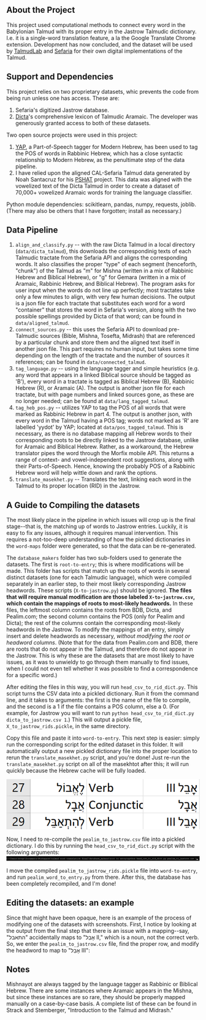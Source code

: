 ## About the Project
This project used computational methods to connect every word in the Babylonian Talmud with its proper entry in the Jastrow Talmudic dictionary. I.e. it is a single-word translation feature, a la the Google Translate Chrome extension. Development has now concluded, and the dataset will be used by [TalmudLab](https://dilac.iac.gatech.edu/node/66) and [Sefaria](https://www.sefaria.org/texts) for their own digital implementations of the Talmud.


## Support and Dependencies
This project relies on two proprietary datasets, whic prevents the code from being run unless one has access. These are:
1. Sefaria's digitized Jastrow database.
2. [Dicta](https://dicta.org.il/)'s comprehensive lexicon of Talmudic Aramaic.
The developer was generously granted access to both of these datasets.

Two open source projects were used in this project:
1. [YAP](https://github.com/onlplab/yap), a Part-of-Speech tagger for Modern Hebrew, has been used to tag the POS of words in Rabbinic Hebrew, which has a close syntactic relationship to Modern Hebrew, as the penultimate step of the data pipeline.
2. I have relied upon the aligned CAL-Sefaria Talmud data generated by Noah Santacruz for his [PSHAT](https://github.com/nsantacruz/PSHAT) project. This data was aligned with the vowelized text of the Dicta Talmud in order to create a dataset of 70,000+ vowelized Aramaic words for training the language classifier.

Python module dependencies: scikitlearn, pandas, numpy, requests, joblib. (There may also be others that I have forgotten; install as necessary.)


## Data Pipeline
1. `align_and_classify.py` -- with the raw Dicta Talmud in a local directory (`data/dicta_talmud`), this downloads the correspondinig texts of each Talmudic tractate from the Sefaria API and aligns the corresponding words. It also classifies the proper "type" of each segment (henceforth, "chunk") of the Talmud as "m" for Mishna (written in a mix of Rabbinic Hebrew and Biblical Hebrew), or "g" for Gemara (written in a mix of Aramaic, Rabbinic Hebrew, and Biblical Hebrew). The program asks for user input when the words do not line up perfectly; most tractates take only a few minutes to align, with very few human decisions. The output is a json file for each tractate that substitutes each word for a word "container" that stores the word in Sefaria's version, along with the two possible spellings provided by Dicta of that word; can be found in `data/aligned_talmud`.
2. `connect_sources.py` -- this uses the Sefaria API to download pre-Talmudic sources (Bible, Mishna, Tosefta, Midrash) that are referenced by a particular chunk and store them and the aligned text itself in another json file. This part requires no human input, but takes some time depending on the length of the tractate and the number of sources it references; can be found in `data/connected_talmud`.
3. `tag_language.py` -- using the language tagger and simple heuristics (e.g. any word that appears in a linked Biblical source should be tagged as 'B'), every word in a tractate is tagged as Biblical Hebrew (B), Rabbinic Hebrew (R), or Aramaic (A). The output is another json file for each tractate, but with page numbers and linked sources gone, as these are no longer needed; can be found at `data/lang_tagged_talmud`.
4. `tag_heb_pos.py` -- utilizes YAP to tag the POS of all words that were marked as Rabbinic Hebrew in part 4. The output is another json, with every word in the Talmud having a POS tag; words not marked as 'R' are labelled 'yydot' by YAP; located at `data/pos_tagged_talmud`. This is necessary, as there is no database mapping all Hebrew words to their corresponding roots to be directly linked to the Jastrow database, unlike for Aramaic and Biblical Hebrew. Rather, as a workaround, the Hebrew translator pipes the word through the Morfix mobile API. This returns a range of context- and vowel-independent root suggestions, along with their Parts-of-Speech. Hence, knowing the probably POS of a Rabbinic Hebrew word will help wittle down and rank the options.
5. `translate_masekhet.py` -- Translates the text, linking each word in the Talmud to its proper location (RID) in the Jastrow.


## A Guide to Compiling the datasets
The most likely place in the pipeline in which issues will crop up is the final stage--that is, the matching up of words to Jastrow entries. Luckily, it is easy to fix any issues, although it requires manual intervention. This requires a not-too-deep understanding of how the pickled dictionaries in the `word-maps` folder were generated, so that the data can be re-generated. 

The `database_makers` folder has two sub-folders used to generate the datasets. The first is `root-to-entry`; this is where modifications will be made. This folder has scripts that match up the roots of words in several distinct datasets (one for each Talmudic language), which were compiled separately in an earlier step, to their most likely corresponding Jastrow headwords. These scripts (`X-to-jastrow.py`) should be ignored. **The files that will require manual modification are those labeled `X-to-jastrow.csv`, which contain the mappings of roots to most-likely headwords.** In these files, the leftmost column contains the roots from BDB, Dicta, and Pealim.com; the second column contains the POS (only for Pealim and Dicta); the rest of the columns contain the corresponding most-likely headwords in the Jastrow. To modify the mappings of an entry, simply insert and delete headwords as necessary, *without modifying the root or headword columns*. (Note that for the data from Pealim.com and BDB, there are roots that do not appear in the Talmud, and therefore do not appear in the Jastrow. This is why these are the datasets that are most likely to have issues, as it was to unwieldy to go through them manually to find issues, when I could not even tell whether it was possible to find a correspondence for a specific word.)

After editing the files in this way, you will run `head_csv_to_rid_dict.py`. This script turns the CSV data into a pickled dictionary. Run it from the command line, and it takes to arguments: the first is the name of the file to compile, and the second is a 1 if the file contains a POS column, else a 0. (For example, for Jastrow you will want to run `python head_csv_to_rid_dict.py dicta_to_jastrow.csv 1`.) This will output a pickle file, `X_to_jastrow_rids.pickle`, in the same directory.

Copy this file and paste it into `word-to-entry`. This next step is easier: simply run the corresponding script for the edited dataset in this folder. It will automatically output a new pickled dictionary file into the proper location to rerun the `translate_masekhet.py` script, and you're done! Just re-run the `translate_masekhet.py` script on all of the masekhtot after this; it will run quickly because the Hebrew cache will be fully loaded.

![1](example1.png)

Now, I need to re-compile the `pealim_to_jastrow.csv` file into a pickled dictionary. I do this by running the `head_csv_to_rid_dict.py` script with the following arguments:
![2](example2.png)

I move the compiled `pealim_to_jastrow_rids.pickle` file into `word-to-entry`, and run `pealim_word_to_entry.py` from there. After this, the database has been completely recompiled, and I'm done!


## Editing the datasets: an example
Since that might have been opaque, here is an example of the process of modifying one of the datasets with screenshots. First, I notice by looking at the output from the final step that there is an issue with a mapping--say, "התאבל" accidentally maps to "אָבֵל II," which is a noun, not the correct verb. So, we enter the `pealim_to_jastrow.csv` file, find the proper row, and modify the headword to map to "אָבֵל III":



## Notes
Mishnayot are always tagged by the language tagger as Rabbinic or Biblical Hebrew. There are some instances where Aramaic appears in the Mishna, but since these instances are so rare, they should be properly mapped manually on a case-by-case basis. A complete list of these can be found in Strack and Stemberger, "Introduction to the Talmud and Midrash."